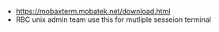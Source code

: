 * https://mobaxterm.mobatek.net/download.html
* RBC unix admin team use this for mutliple sesseion terminal 
